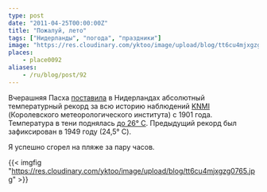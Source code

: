 ```yaml
---
type: post
date: "2011-04-25T00:00:00Z"
title: "Пожалуй, лето"
tags: ["Нидерланды", "погода", "праздники"]
image: "https://res.cloudinary.com/yktoo/image/upload/blog/tt6cu4mjxgzg0765.jpg"
places:
    - place0092
aliases:
    - /ru/blog/post/92
---
```


Вчерашняя Пасха [поставила](http://www.nu.nl/binnenland/2499941/pasen-2011-vestigt-warmterecord.html) в Нидерландах абсолютный температурный рекорд за всю историю наблюдений [KNMI](http://www.knmi.nl/) (Королевского метеорологического института) с 1901 года. Температура в тени поднялась [до 26° C](http://www.knmi.nl/climatology/daily_data/index.cgi?station=260&year=2011&month=04&day=24). Предыдущий рекорд был зафиксирован в 1949 году (24,5° C).

Я успешно сгорел на пляже за пару часов.

{{< imgfig "https://res.cloudinary.com/yktoo/image/upload/blog/tt6cu4mjxgzg0765.jpg" >}}
